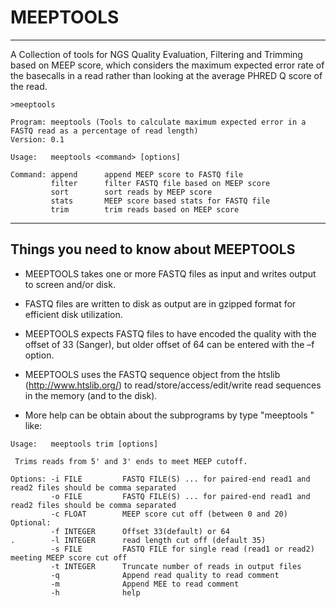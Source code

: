 # MEEPTOOLS
---
A Collection of tools for NGS Quality Evaluation, Filtering and Trimming based on MEEP score, which considers the maximum expected error rate of the basecalls in a read rather than looking at the average PHRED Q score of the read.

```
>meeptools

Program: meeptools (Tools to calculate maximum expected error in a FASTQ read as a percentage of read length)
Version: 0.1

Usage:   meeptools <command> [options]

Command: append      append MEEP score to FASTQ file
         filter      filter FASTQ file based on MEEP score
         sort        sort reads by MEEP score
         stats       MEEP score based stats for FASTQ file
         trim        trim reads based on MEEP score

```
---
## Things you need to know about MEEPTOOLS

* MEEPTOOLS takes one or more FASTQ files as input and writes output to screen and/or disk.

* FASTQ files are written to disk as output are in gzipped format for efficient disk utilization.

* MEEPTOOLS expects FASTQ files to have encoded the quality with the offset of 33 (Sanger), but older offset of 64 can be entered with the –f option.

* MEEPTOOLS uses the FASTQ sequence object from the htslib (http://www.htslib.org/) to read/store/access/edit/write read sequences in the memory (and to the disk).

* More help can be obtain about the subprograms by type "meeptools <subprogram>" like:

```
Usage:   meeptools trim [options]

 Trims reads from 5' and 3' ends to meet MEEP cutoff.

Options: -i FILE         FASTQ FILE(S) ... for paired-end read1 and read2 files should be comma separated
         -o FILE         FASTQ FILE(S) ... for paired-end read1 and read2 files should be comma separated
         -c FLOAT        MEEP score cut off (between 0 and 20)
Optional:
         -f INTEGER      Offset 33(default) or 64
.        -l INTEGER      read length cut off (default 35)
         -s FILE         FASTQ FILE for single read (read1 or read2) meeting MEEP score cut off
         -t INTEGER      Truncate number of reads in output files
         -q              Append read quality to read comment
         -m              Append MEE to read comment
         -h              help
```
